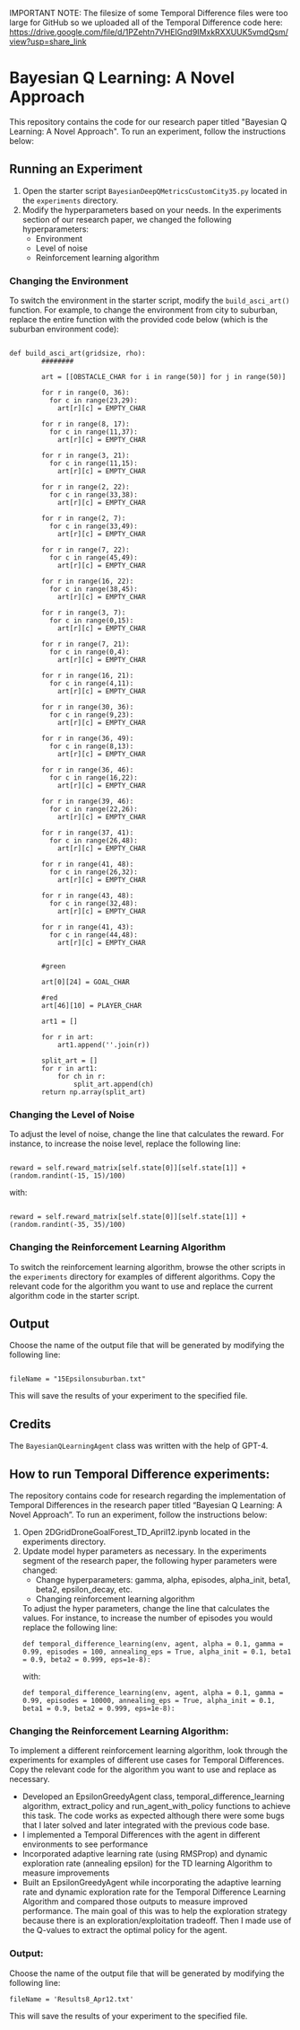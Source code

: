 IMPORTANT NOTE: The filesize of some Temporal Difference files were too large for GitHub so we uploaded all of the Temporal Difference code here: https://drive.google.com/file/d/1PZehtn7VHEIGnd9IMxkRXXUUK5vmdQsm/view?usp=share_link

<h1>Bayesian Q Learning: A Novel Approach</h1>

<p>This repository contains the code for our research paper titled "Bayesian Q Learning: A Novel Approach". To run an experiment, follow the instructions below:</p>

<h2>Running an Experiment</h2>

<ol>
<li>Open the starter script <code>BayesianDeepQMetricsCustomCity35.py</code> located in the <code>experiments</code> directory.</li>

<li>Modify the hyperparameters based on your needs. In the experiments section of our research paper, we changed the following hyperparameters:
<ul>
<li>Environment</li>
<li>Level of noise</li>
<li>Reinforcement learning algorithm</li>
</ul>
</li>
</ol>

<h3>Changing the Environment</h3>

<p>To switch the environment in the starter script, modify the <code>build_asci_art()</code> function. For example, to change the environment from city to suburban, replace the entire function with the provided code below (which is the suburban environment code):</p>

<pre><code>
def build_asci_art(gridsize, rho):
        ########

        art = [[OBSTACLE_CHAR for i in range(50)] for j in range(50)]
        
        for r in range(0, 36):
          for c in range(23,29):
            art[r][c] = EMPTY_CHAR

        for r in range(8, 17):
          for c in range(11,37):
            art[r][c] = EMPTY_CHAR

        for r in range(3, 21):
          for c in range(11,15):
            art[r][c] = EMPTY_CHAR

        for r in range(2, 22):
          for c in range(33,38):
            art[r][c] = EMPTY_CHAR

        for r in range(2, 7):
          for c in range(33,49):
            art[r][c] = EMPTY_CHAR

        for r in range(7, 22):
          for c in range(45,49):
            art[r][c] = EMPTY_CHAR

        for r in range(16, 22):
          for c in range(38,45):
            art[r][c] = EMPTY_CHAR

        for r in range(3, 7):
          for c in range(0,15):
            art[r][c] = EMPTY_CHAR

        for r in range(7, 21):
          for c in range(0,4):
            art[r][c] = EMPTY_CHAR

        for r in range(16, 21):
          for c in range(4,11):
            art[r][c] = EMPTY_CHAR

        for r in range(30, 36):
          for c in range(9,23):
            art[r][c] = EMPTY_CHAR

        for r in range(36, 49):
          for c in range(8,13):
            art[r][c] = EMPTY_CHAR

        for r in range(36, 46):
          for c in range(16,22):
            art[r][c] = EMPTY_CHAR

        for r in range(39, 46):
          for c in range(22,26):
            art[r][c] = EMPTY_CHAR

        for r in range(37, 41):
          for c in range(26,48):
            art[r][c] = EMPTY_CHAR

        for r in range(41, 48):
          for c in range(26,32):
            art[r][c] = EMPTY_CHAR

        for r in range(43, 48):
          for c in range(32,48):
            art[r][c] = EMPTY_CHAR

        for r in range(41, 43):
          for c in range(44,48):
            art[r][c] = EMPTY_CHAR


        #green

        art[0][24] = GOAL_CHAR

        #red
        art[46][10] = PLAYER_CHAR

        art1 = []

        for r in art:
            art1.append(''.join(r))

        split_art = []
        for r in art1:
            for ch in r:
                split_art.append(ch)
        return np.array(split_art)
</code></pre>

<h3>Changing the Level of Noise</h3>

<p>To adjust the level of noise, change the line that calculates the reward. For instance, to increase the noise level, replace the following line:</p>

<pre><code>
reward = self.reward_matrix[self.state[0]][self.state[1]] + (random.randint(-15, 15)/100)
</code></pre>

<p>with:</p>

<pre><code>
reward = self.reward_matrix[self.state[0]][self.state[1]] + (random.randint(-35, 35)/100)
</code></pre>

<h3>Changing the Reinforcement Learning Algorithm</h3>

<p>To switch the reinforcement learning algorithm, browse the other scripts in the <code>experiments</code> directory for examples of different algorithms. Copy the relevant code for the algorithm you want to use and replace the current algorithm code in the starter script.</p>

<h2>Output</h2>

<p>Choose the name of the output file that will be generated by modifying the following line:</p>

<pre><code>
fileName = "15Epsilonsuburban.txt"
</code></pre>

<p>This will save the results of your experiment to the specified file.</p>

<h2>Credits</h2>

<p>The <code>BayesianQLearningAgent</code> class was written with the help of GPT-4.</p>


<h2>How to run Temporal Difference experiments:</h2>
<p>The repository contains code for research regarding the implementation of Temporal Differences in the research paper titled “Bayesian Q Learning: A Novel Approach”. To run an experiment, follow the instructions below:</p>
<ol>
<li>Open 2DGridDroneGoalForest_TD_April12.ipynb located in the experiments directory.</li>
<li>Update model hyper parameters as necessary. In the experiments segment of the research paper, the following hyper parameters were changed:
<ul>
<li>Change hyperparameters: gamma, alpha, episodes, alpha_init, beta1, beta2, epsilon_decay, etc.</li>
<li>Changing reinforcement learning algorithm</li>
</ul>
To adjust the hyper parameters, change the line that calculates the values. For instance, to increase the number of episodes you would replace the following line:
<pre><code>def temporal_difference_learning(env, agent, alpha = 0.1, gamma = 0.99, episodes = 100, annealing_eps = True, alpha_init = 0.1, beta1 = 0.9, beta2 = 0.999, eps=1e-8):</code></pre>
with:
<pre><code>def temporal_difference_learning(env, agent, alpha = 0.1, gamma = 0.99, episodes = 10000, annealing_eps = True, alpha_init = 0.1, beta1 = 0.9, beta2 = 0.999, eps=1e-8):</code></pre>
</li>
</ol>
<h3>Changing the Reinforcement Learning Algorithm:</h3>
<p>To implement a different reinforcement learning algorithm, look through the experiments for examples of different use cases for Temporal Differences. Copy the relevant code for the algorithm you want to use and replace as necessary.</p>
<ul>
<li>Developed an EpsilonGreedyAgent class, temporal_difference_learning algorithm, extract_policy and run_agent_with_policy functions to achieve this task. The code works as expected although there were some bugs that I later solved and later integrated with the previous code base.</li>
<li>I implemented a Temporal Differences with the agent in different environments to see performance</li>
<li>Incorporated adaptive learning rate (using RMSProp) and dynamic exploration rate (annealing epsilon) for the TD learning Algorithm to measure improvements</li>
<li>Built an EpsilonGreedyAgent while incorporating the adaptive learning rate and dynamic exploration rate for the Temporal Difference Learning Algorithm and compared those outputs to measure improved performance. The main goal of this was to help the exploration strategy because there is an exploration/exploitation tradeoff. Then I made use of the Q-values to extract the optimal policy for the agent.</li>
</ul>
<h3>Output:</h3>
<p>Choose the name of the output file that will be generated by modifying the following line:</p>
<pre><code>fileName = 'Results8_Apr12.txt'</code></pre>
<p>This will save the results of your experiment to the specified file.</p>
